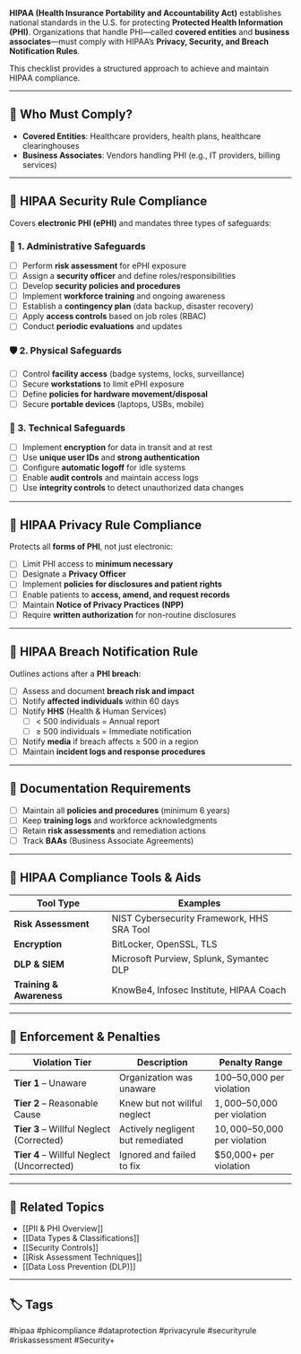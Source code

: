 **HIPAA (Health Insurance Portability and Accountability Act)** establishes national standards in the U.S. for protecting **Protected Health Information (PHI)**. Organizations that handle PHI—called **covered entities** and **business associates**—must comply with HIPAA’s **Privacy, Security, and Breach Notification Rules**.

This checklist provides a structured approach to achieve and maintain HIPAA compliance.

---

## 🎯 Who Must Comply?

- **Covered Entities**: Healthcare providers, health plans, healthcare clearinghouses
- **Business Associates**: Vendors handling PHI (e.g., IT providers, billing services)

---

## 🔐 HIPAA Security Rule Compliance

Covers **electronic PHI (ePHI)** and mandates three types of safeguards:

### 🧱 1. Administrative Safeguards

- [ ] Perform **risk assessment** for ePHI exposure
- [ ] Assign a **security officer** and define roles/responsibilities
- [ ] Develop **security policies and procedures**
- [ ] Implement **workforce training** and ongoing awareness
- [ ] Establish a **contingency plan** (data backup, disaster recovery)
- [ ] Apply **access controls** based on job roles (RBAC)
- [ ] Conduct **periodic evaluations** and updates

### 🛡️ 2. Physical Safeguards

- [ ] Control **facility access** (badge systems, locks, surveillance)
- [ ] Secure **workstations** to limit ePHI exposure
- [ ] Define **policies for hardware movement/disposal**
- [ ] Secure **portable devices** (laptops, USBs, mobile)

### 🧮 3. Technical Safeguards

- [ ] Implement **encryption** for data in transit and at rest
- [ ] Use **unique user IDs** and **strong authentication**
- [ ] Configure **automatic logoff** for idle systems
- [ ] Enable **audit controls** and maintain access logs
- [ ] Use **integrity controls** to detect unauthorized data changes

---

## 🔏 HIPAA Privacy Rule Compliance

Protects all **forms of PHI**, not just electronic:

- [ ] Limit PHI access to **minimum necessary**
- [ ] Designate a **Privacy Officer**
- [ ] Implement **policies for disclosures and patient rights**
- [ ] Enable patients to **access, amend, and request records**
- [ ] Maintain **Notice of Privacy Practices (NPP)**
- [ ] Require **written authorization** for non-routine disclosures

---

## 📣 HIPAA Breach Notification Rule

Outlines actions after a **PHI breach**:

- [ ] Assess and document **breach risk and impact**
- [ ] Notify **affected individuals** within 60 days
- [ ] Notify **HHS** (Health & Human Services)
  - [ ] < 500 individuals = Annual report
  - [ ] ≥ 500 individuals = Immediate notification
- [ ] Notify **media** if breach affects ≥ 500 in a region
- [ ] Maintain **incident logs and response procedures**

---

## 🧰 Documentation Requirements

- [ ] Maintain all **policies and procedures** (minimum 6 years)
- [ ] Keep **training logs** and workforce acknowledgments
- [ ] Retain **risk assessments** and remediation actions
- [ ] Track **BAAs** (Business Associate Agreements)

---

## 🧪 HIPAA Compliance Tools & Aids

| Tool Type          | Examples                                         |
|--------------------|--------------------------------------------------|
| **Risk Assessment** | NIST Cybersecurity Framework, HHS SRA Tool      |
| **Encryption**      | BitLocker, OpenSSL, TLS                         |
| **DLP & SIEM**      | Microsoft Purview, Splunk, Symantec DLP         |
| **Training & Awareness**| KnowBe4, Infosec Institute, HIPAA Coach   |

---

## 📌 Enforcement & Penalties

| Violation Tier             | Description                                  | Penalty Range                     |
|----------------------------|----------------------------------------------|-----------------------------------|
| **Tier 1** – Unaware       | Organization was unaware                    | $100–$50,000 per violation        |
| **Tier 2** – Reasonable Cause | Knew but not willful neglect              | $1,000–$50,000 per violation      |
| **Tier 3** – Willful Neglect (Corrected) | Actively negligent but remediated   | $10,000–$50,000 per violation     |
| **Tier 4** – Willful Neglect (Uncorrected) | Ignored and failed to fix         | $50,000+ per violation            |

---

## 📎 Related Topics

- [[PII & PHI Overview]]
- [[Data Types & Classifications]]
- [[Security Controls]]
- [[Risk Assessment Techniques]]
- [[Data Loss Prevention (DLP)]]

---

## 🏷 Tags

#hipaa #phicompliance #dataprotection #privacyrule #securityrule #riskassessment #Security+
